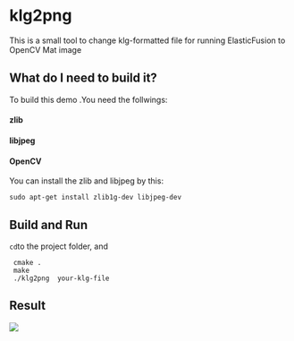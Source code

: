 # klg2png
This is a small tool to change klg-formatted file for running ElasticFusion to OpenCV Mat image

##  What do I need to build it?
To build this demo .You need the follwings:  
  #### zlib  
  #### libjpeg   
  #### OpenCV 
  You can install the zlib and libjpeg by this:  
```
sudo apt-get install zlib1g-dev libjpeg-dev
```
##  Build and Run
```cd```to the project folder, and
```
 cmake .
 make
 ./klg2png  your-klg-file
```
 ##  Result
 ![](https://raw.githubusercontent.com/songjiaxina/klg2png/master/1.png)  
